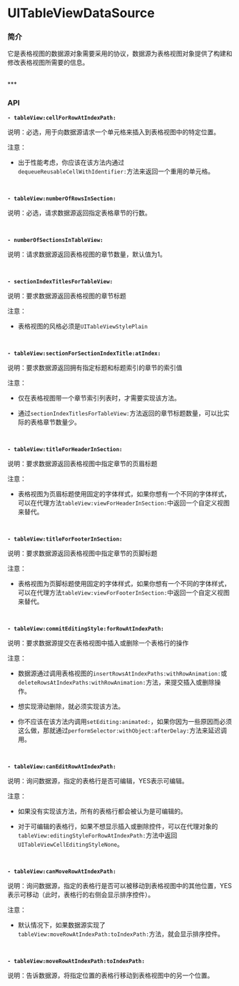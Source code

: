 # UITableViewDataSource

### 简介

它是表格视图的数据源对象需要采用的协议，数据源为表格视图对象提供了构建和修改表格视图所需要的信息。


<br>
***
<br>


### API

**`- tableView:cellForRowAtIndexPath:`**

说明：必选，用于向数据源请求一个单元格来插入到表格视图中的特定位置。

注意：

* 出于性能考虑，你应该在该方法内通过`dequeueReusableCellWithIdentifier:`方法来返回一个重用的单元格。

<br>


**`- tableView:numberOfRowsInSection:`**

说明：必选，请求数据源返回指定表格章节的行数。

<br>


**`- numberOfSectionsInTableView:`**

说明：请求数据源返回表格视图的章节数量，默认值为1。

<br>


**`- sectionIndexTitlesForTableView:`**

说明：要求数据源返回表格视图的章节标题

注意：

* 表格视图的风格必须是`UITableViewStylePlain`

<br>


**`- tableView:sectionForSectionIndexTitle:atIndex:`**

说明：要求数据源返回拥有指定标题和标题索引的章节的索引值

注意：

* 仅在表格视图带一个章节索引列表时，才需要实现该方法。

* 通过`sectionIndexTitlesForTableView:`方法返回的章节标题数量，可以比实际的表格章节数量少。

<br>


**`- tableView:titleForHeaderInSection:`**

说明：要求数据源返回表格视图中指定章节的页眉标题

注意：

* 表格视图为页眉标题使用固定的字体样式，如果你想有一个不同的字体样式，可以在代理方法`tableView:viewForHeaderInSection:`中返回一个自定义视图来替代。

<br>


**`- tableView:titleForFooterInSection:`**

说明：要求数据源返回表格视图中指定章节的页脚标题

注意：

* 表格视图为页脚标题使用固定的字体样式，如果你想有一个不同的字体样式，可以在代理方法`tableView:viewForFooterInSection:`中返回一个自定义视图来替代。

<br>


**`- tableView:commitEditingStyle:forRowAtIndexPath:`**

说明：要求数据源提交在表格视图中插入或删除一个表格行的操作

注意：

* 数据源通过调用表格视图的`insertRowsAtIndexPaths:withRowAnimation:`或`deleteRowsAtIndexPaths:withRowAnimation:`方法，来提交插入或删除操作。

* 想实现滑动删除，就必须实现该方法。

* 你不应该在该方法内调用`setEditing:animated:`，如果你因为一些原因而必须这么做，那就通过`performSelector:withObject:afterDelay:`方法来延迟调用。

<br>


**`- tableView:canEditRowAtIndexPath:`**

说明：询问数据源，指定的表格行是否可编辑，YES表示可编辑。

注意：

* 如果没有实现该方法，所有的表格行都会被认为是可编辑的。

* 对于可编辑的表格行，如果不想显示插入或删除控件，可以在代理对象的`tableView:editingStyleForRowAtIndexPath:`方法中返回`UITableViewCellEditingStyleNone`。

<br>


**`- tableView:canMoveRowAtIndexPath:`**

说明：询问数据源，指定的表格行是否可以被移动到表格视图中的其他位置，YES表示可移动（此时，表格行的右侧会显示排序控件）。

注意：

* 默认情况下，如果数据源实现了`tableView:moveRowAtIndexPath:toIndexPath:`方法，就会显示排序控件。

<br>


**`- tableView:moveRowAtIndexPath:toIndexPath:`**

说明：告诉数据源，将指定位置的表格行移动到表格视图中的另一个位置。